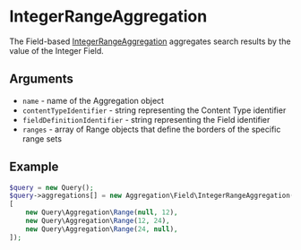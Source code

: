 # IntegerRangeAggregation

The Field-based [IntegerRangeAggregation](https://github.com/ibexa/core/blob/main/src/contracts/Repository/Values/Content/Query/Aggregation/Field/IntegerRangeAggregation.php) aggregates search results by the value of the Integer Field.

## Arguments

- `name` - name of the Aggregation object
- `contentTypeIdentifier` - string representing the Content Type identifier
- `fieldDefinitionIdentifier` - string representing the Field identifier
- `ranges` - array of Range objects that define the borders of the specific range sets

## Example

``` php
$query = new Query();
$query->aggregations[] = new Aggregation\Field\IntegerRangeAggregation('integer', 'product', 'amount',
[
    new Query\Aggregation\Range(null, 12),
    new Query\Aggregation\Range(12, 24),
    new Query\Aggregation\Range(24, null),
]);
```
